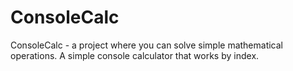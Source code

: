 # ConsoleCalc
ConsoleСalc - a project where you can solve simple mathematical operations. A simple console calculator that works by index.
